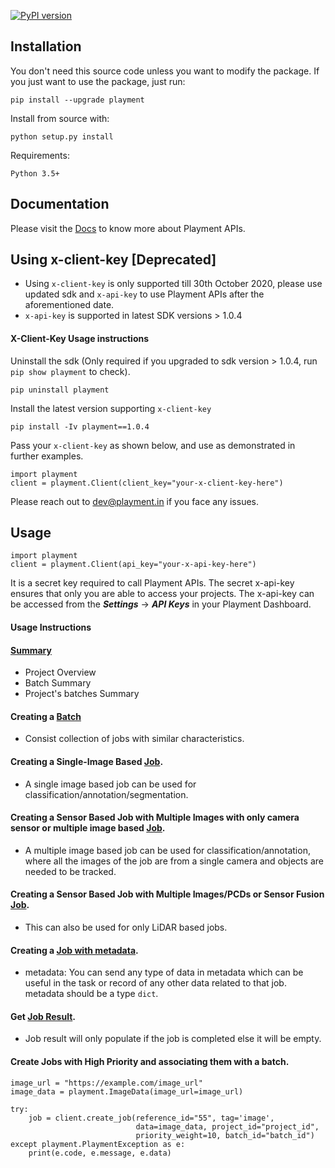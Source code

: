 [![PyPI version](https://badge.fury.io/py/playment.svg)](https://badge.fury.io/py/playment)
## Installation
You don't need this source code unless you want to modify the package. If you just want to use the package, just run:

```
pip install --upgrade playment
```

Install from source with:

```
python setup.py install
```

Requirements:

```
Python 3.5+
```

## Documentation
Please visit the [Docs](https://docs.playment.io) to know more about Playment APIs.

## Using x-client-key [Deprecated]
* Using `x-client-key` is only supported till 30th October 2020, please use updated sdk and `x-api-key` to use Playment APIs after the aforementioned date.
* `x-api-key` is supported in latest SDK versions > 1.0.4 


#### X-Client-Key Usage instructions
Uninstall the sdk (Only required if you upgraded to sdk version > 1.0.4, run ` pip show playment` to check).
```
pip uninstall playment
``` 

Install the latest version supporting `x-client-key`
```
pip install -Iv playment==1.0.4
```

Pass your `x-client-key` as shown below, and use as demonstrated in further examples. 
```
import playment
client = playment.Client(client_key="your-x-client-key-here")
```
Please reach out to [dev@playment.in](mailto:dev.playment.io) if you face any issues.


## Usage
```
import playment
client = playment.Client(api_key="your-x-api-key-here")
```
It is a secret key required to call Playment APIs. The secret x-api-key ensures that only you are able to access your projects.
The x-api-key can be accessed from the ***Settings*** -> ***API Keys*** in your Playment Dashboard.

#### Usage Instructions



#### [Summary](https://github.com/crowdflux/playment-sdk-python/blob/master/examples/summary.py)
* Project Overview
* Batch Summary
* Project's batches Summary


#### Creating a [Batch](https://github.com/crowdflux/playment-sdk-python/blob/master/examples/batch_creation.py)
* Consist collection of jobs with similar characteristics.


#### Creating a Single-Image Based [Job](https://github.com/crowdflux/playment-sdk-python/blob/master/examples/image_job_creation.py).
* A single image based job can be used for classification/annotation/segmentation.


#### Creating a Sensor Based Job with Multiple Images with only camera sensor or multiple image based [Job](https://github.com/crowdflux/playment-sdk-python/blob/master/examples/video_job_creation.py).
* A multiple image based job can be used for classification/annotation, where all the images of the job are from a single camera and objects are needed to be tracked.


#### Creating a Sensor Based Job with Multiple Images/PCDs or Sensor Fusion [Job](https://github.com/crowdflux/playment-sdk-python/blob/master/examples/sensor_job_creation.py).
* This can also be used for only LiDAR based jobs.

#### Creating a [Job with metadata](https://github.com/crowdflux/playment-sdk-python/blob/master/examples/job_creation_with_metadata.py).
* metadata: You can send any type of data in metadata which can be useful in the task or record of any other data related to               that job. metadata should be a type `dict`.


#### Get [Job Result](https://github.com/crowdflux/playment-sdk-python/blob/master/examples/job_result.py).
* Job result will only populate if the job is completed else it will be empty.


#### Create Jobs with High Priority and associating them with a batch.
```
image_url = "https://example.com/image_url"
image_data = playment.ImageData(image_url=image_url)

try:
    job = client.create_job(reference_id="55", tag='image',
                            data=image_data, project_id="project_id",
                            priority_weight=10, batch_id="batch_id")
except playment.PlaymentException as e:
    print(e.code, e.message, e.data)
```
